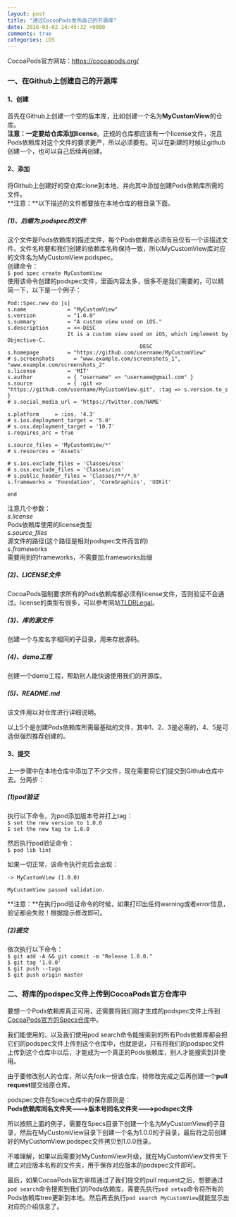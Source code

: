```yaml
---
layout: post
title: "通过CocoaPods发布自己的开源库"
date: 2016-03-02 14:45:32 +0800
comments: true
categories: iOS
---  
```


CocoaPods官方网站：<https://cocoapods.org/>  

### 一、在Github上创建自己的开源库  

#### 1、创建  
首先在Github上创建一个空的版本库，比如创建一个名为**MyCustomView**的仓库。  
**注意：**一定要给仓库添加**license**。正规的仓库都应该有一个license文件，况且Pods依赖库对这个文件的要求更严，所以必须要有。可以在新建的时候让github创建一个，也可以自己后续再创建。  

#### 2、添加  
将Github上创建好的空仓库clone到本地，并向其中添加创建Pods依赖库所需的文件。  
**注意：**以下描述的文件都要放在本地仓库的根目录下面。  
<!--more-->  

##### (1)、后缀为.podspec的文件  
这个文件是Pods依赖库的描述文件，每个Pods依赖库必须有且仅有一个该描述文件。文件名称要和我们创建的依赖库名称保持一致，所以MyCustomView库对应的文件名为MyCustomView.podspec。  
创建命令：  
`$ pod spec create MyCustomView`  
使用该命令创建的podspec文件，里面内容太多，很多不是我们需要的，可以精简一下，以下是一个例子：  
	
	Pod::Spec.new do |s|
	s.name             = "MyCustomView"
	s.version          = "1.0.0"
	s.summary          = "A custom view used on iOS."
	s.description      = <<-DESC
                       It is a custom view used on iOS, which implement by Objective-C.  
                                              DESC
	s.homepage         = "https://github.com/username/MyCustomView"  
	# s.screenshots      = "www.example.com/screenshots_1", "www.example.com/screenshots_2"  
	s.license          = 'MIT'  
	s.author           = { "username" => "username@gmail.com" }  
	s.source           = { :git => "https://github.com/username/MyCustomView.git", :tag => s.version.to_s }  
	# s.social_media_url = 'https://twitter.com/NAME'  
	
	s.platform     = :ios, '4.3'  
	# s.ios.deployment_target = '5.0'  
	# s.osx.deployment_target = '10.7'  
	s.requires_arc = true  
	
	s.source_files = 'MyCustomView/*'  
	# s.resources = 'Assets'  
	
	# s.ios.exclude_files = 'Classes/osx'  
	# s.osx.exclude_files = 'Classes/ios'  
	# s.public_header_files = 'Classes/**/*.h'  
	s.frameworks = 'Foundation', 'CoreGraphics', 'UIKit'  
	
	end

注意几个参数：  
*s.license*  
Pods依赖库使用的license类型  
*s.source_files*  
源文件的路径(这个路径是相对podspec文件而言的)  
*s.frameworks*  
需要用到的frameworks，不需要加.frameworks后缀  

##### (2)、LICENSE文件  
CocoaPods强制要求所有的Pods依赖库都必须有license文件，否则验证不会通过。license的类型有很多，可以参考网站[TLDRLegal](https://tldrlegal.com/)。  

##### (3)、库的源文件  
创建一个与库名字相同的子目录，用来存放源码。  

##### (4)、demo工程  
创建一个demo工程，帮助别人能快速使用我们的开源库。  

##### (5)、README.md  
该文件用以对仓库进行详细说明。  

以上5个是创建Pods依赖库所需最基础的文件，其中1、2、3是必需的，4、5是可选但强烈推荐创建的。  

#### 3、提交  
上一步骤中在本地仓库中添加了不少文件，现在需要将它们提交到Github仓库中去。分两步：  

##### (1)pod验证  
执行以下命令，为pod添加版本号并打上tag：   
`$ set the new version to 1.0.0`  
`$ set the new tag to 1.0.0`  

然后执行pod验证命令：  
`$ pod lib lint`  

如果一切正常，该命令执行完后会出现：  
	
	-> MyCustomView (1.0.0)  
	
	MyCustomView passed validation.

**注意：**在执行pod验证命令的时候，如果打印出任何warning或者error信息，验证都会失败！根据提示修改即可。  

##### (2)提交  
依次执行以下命令：  
`$ git add -A && git commit -m "Release 1.0.0."`  
`$ git tag '1.0.0'`  
`$ git push --tags`  
`$ git push origin master`  

### 二、将库的podspec文件上传到CocoaPods官方仓库中  
要想一个Pods依赖库真正可用，还需要将我们刚才生成的podspec文件上传到[CocoaPods官方的Specs仓库](https://github.com/CocoaPods/Specs)中。  

我们能使用的，以及我们使用pod search命令能搜索到的所有Pods依赖库都会把它们的podspec文件上传到这个仓库中，也就是说，只有将我们的podspec文件上传到这个仓库中以后，才能成为一个真正的Pods依赖库，别人才能搜索到并使用。  

由于要修改别人的仓库，所以先fork一份该仓库，待修改完成之后再创建一个**pull request**提交给原仓库。  

podspec文件在Specs仓库中的保存原则是：  
**Pods依赖库同名文件夹--->版本号同名文件夹--->podspec文件**  

所以按照上面的例子，需要在Specs目录下创建一个名为MyCustomView的子目录，然后在MyCustomView目录下创建一个名为1.0.0的子目录，最后将之前创建好的MyCustomView.podspec文件拷贝到1.0.0目录。  

不难理解，如果以后需要对MyCustomView升级，就在MyCustomView文件夹下建立对应版本名称的文件夹，用于保存对应版本的podspec文件即可。  

最后，如果CocoaPods官方审核通过了我们提交的pull request之后，想要通过`pod search`命令搜索到我们的Pods依赖库，需要先执行`pod setup`命令将所有的Pods依赖库tree更新到本地。然后再去执行`pod search MyCustomView`就能显示出对应的介绍信息了。